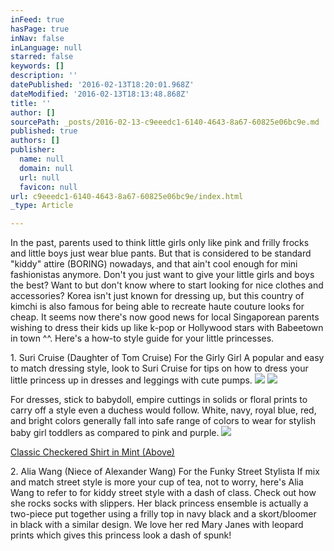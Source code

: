 ```yaml
---
inFeed: true
hasPage: true
inNav: false
inLanguage: null
starred: false
keywords: []
description: ''
datePublished: '2016-02-13T18:20:01.968Z'
dateModified: '2016-02-13T18:13:48.868Z'
title: ''
author: []
sourcePath: _posts/2016-02-13-c9eeedc1-6140-4643-8a67-60825e06bc9e.md
published: true
authors: []
publisher:
  name: null
  domain: null
  url: null
  favicon: null
url: c9eeedc1-6140-4643-8a67-60825e06bc9e/index.html
_type: Article

---
```

In the past, parents used to think little girls only like pink and frilly frocks and little boys just wear blue pants. But that is considered to be standard "kiddy" attire (BORING) nowadays, and that ain't cool enough for mini fashionistas anymore.
Don't you just want to give your little girls and boys the best? Want to but don't know where to start looking for nice clothes and accessories?
Korea isn't just known for dressing up, but this country of kimchi is also famous for being able to recreate haute couture looks for cheap. It seems now there's now good news for local Singaporean parents wishing to dress their kids up like k-pop or Hollywood stars with Babeetown in town ^^.
Here's a how-to style guide for your little princesses. 

1\. Suri Cruise (Daughter of Tom Cruise)
For the Girly Girl
A popular and easy to match dressing style, look to Suri Cruise for tips on how to dress your little princess up in dresses and leggings with cute pumps.
![](https://the-grid-user-content.s3-us-west-2.amazonaws.com/72e06788-86ef-43ef-82ae-480e1aac0278.jpg)
![](https://the-grid-user-content.s3-us-west-2.amazonaws.com/ad012184-9125-4035-8dc5-cd6f0de802b4.jpg)

For dresses, stick to babydoll, empire cuttings in solids or floral prints to carry off a style even a duchess would follow. White, navy, royal blue, red, and bright colors generally fall into safe range of colors to wear for stylish baby girl toddlers as compared to pink and purple.
![](https://the-grid-user-content.s3-us-west-2.amazonaws.com/b6565b3f-c7d3-4743-901c-9d221366ccb9.jpg)

[Classic Checkered Shirt in Mint (Above)][0]

2\. Alia Wang (Niece of Alexander Wang)
For the Funky Street Stylista
If mix and match street style is more your cup of tea, not to worry, here's Alia Wang to refer to for kiddy street style with a dash of class. Check out how she rocks socks with slippers. Her black princess ensemble is actually a two-piece put together using a frilly top in navy black and a skort/bloomer in black with a similar design. We love her red Mary Janes with leopard prints which gives this princess look a dash of spunk!


[0]: https://carousell.co/p/6965974/